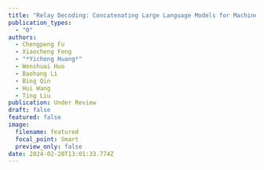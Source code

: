 ```yaml
---
title: "Relay Decoding: Concatenating Large Language Models for Machine Translation"
publication_types:
  - "0"
authors:
  - Chengpeng Fu
  - Xiaocheng Feng
  - "*Yichong Huang*"
  - Wenshuai Huo
  - Baohang Li
  - Bing Qin
  - Hui Wang
  - Ting Liu
publication: Under Review
draft: false
featured: false
image:
  filename: featured
  focal_point: Smart
  preview_only: false
date: 2024-02-20T13:01:33.774Z
---
```


